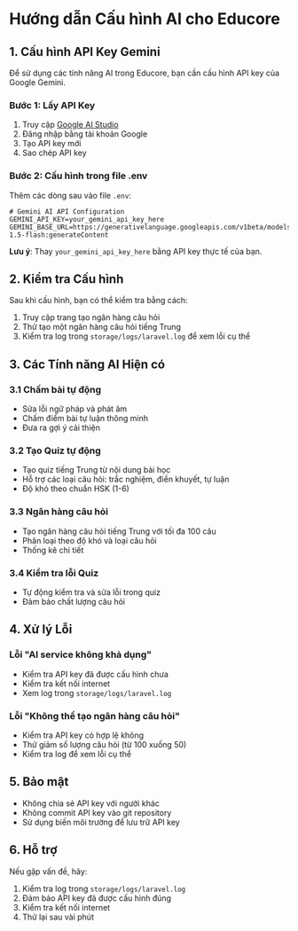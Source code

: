 # Hướng dẫn Cấu hình AI cho Educore

## 1. Cấu hình API Key Gemini

Để sử dụng các tính năng AI trong Educore, bạn cần cấu hình API key của Google Gemini.

### Bước 1: Lấy API Key

1. Truy cập [Google AI Studio](https://makersuite.google.com/app/apikey)
2. Đăng nhập bằng tài khoản Google
3. Tạo API key mới
4. Sao chép API key

### Bước 2: Cấu hình trong file .env

Thêm các dòng sau vào file `.env`:

```env
# Gemini AI API Configuration
GEMINI_API_KEY=your_gemini_api_key_here
GEMINI_BASE_URL=https://generativelanguage.googleapis.com/v1beta/models/gemini-1.5-flash:generateContent
```

**Lưu ý**: Thay `your_gemini_api_key_here` bằng API key thực tế của bạn.

## 2. Kiểm tra Cấu hình

Sau khi cấu hình, bạn có thể kiểm tra bằng cách:

1. Truy cập trang tạo ngân hàng câu hỏi
2. Thử tạo một ngân hàng câu hỏi tiếng Trung
3. Kiểm tra log trong `storage/logs/laravel.log` để xem lỗi cụ thể

## 3. Các Tính năng AI Hiện có

### 3.1 Chấm bài tự động

-   Sửa lỗi ngữ pháp và phát âm
-   Chấm điểm bài tự luận thông minh
-   Đưa ra gợi ý cải thiện

### 3.2 Tạo Quiz tự động

-   Tạo quiz tiếng Trung từ nội dung bài học
-   Hỗ trợ các loại câu hỏi: trắc nghiệm, điền khuyết, tự luận
-   Độ khó theo chuẩn HSK (1-6)

### 3.3 Ngân hàng câu hỏi

-   Tạo ngân hàng câu hỏi tiếng Trung với tối đa 100 câu
-   Phân loại theo độ khó và loại câu hỏi
-   Thống kê chi tiết

### 3.4 Kiểm tra lỗi Quiz

-   Tự động kiểm tra và sửa lỗi trong quiz
-   Đảm bảo chất lượng câu hỏi

## 4. Xử lý Lỗi

### Lỗi "AI service không khả dụng"

-   Kiểm tra API key đã được cấu hình chưa
-   Kiểm tra kết nối internet
-   Xem log trong `storage/logs/laravel.log`

### Lỗi "Không thể tạo ngân hàng câu hỏi"

-   Kiểm tra API key có hợp lệ không
-   Thử giảm số lượng câu hỏi (từ 100 xuống 50)
-   Kiểm tra log để xem lỗi cụ thể

## 5. Bảo mật

-   Không chia sẻ API key với người khác
-   Không commit API key vào git repository
-   Sử dụng biến môi trường để lưu trữ API key

## 6. Hỗ trợ

Nếu gặp vấn đề, hãy:

1. Kiểm tra log trong `storage/logs/laravel.log`
2. Đảm bảo API key đã được cấu hình đúng
3. Kiểm tra kết nối internet
4. Thử lại sau vài phút
